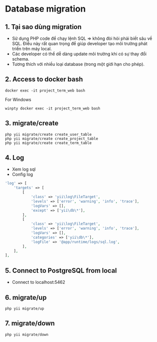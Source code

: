 # Database migration

## 1. Tại sao dùng migration

* Sử dụng PHP code để chạy lệnh SQL => không đòi hỏi phải biết sâu về SQL.
  Điều này rất quan trọng để giúp developer tạo môi trường phát triển trên máy local.
* Các developer có thể dễ dàng update môi trường khi có sự thay đổi schema.
* Tương thích với nhiều loại database (trong một giới hạn cho phép).

## 2. Access to docker bash

```shell
docker exec -it project_term_web bash
```

For Windows
```shell
winpty docker exec -it project_term_web bash
```

## 3. migrate/create

```shell
php yii migrate/create create_user_table
php yii migrate/create create_project_table
php yii migrate/create create_term_table
```

## 4. Log

* Xem log sql
* Config log
```php
'log' => [
    'targets' => [
        [
            'class' => 'yii\log\FileTarget',
            'levels' => ['error', 'warning', 'info', 'trace'],
            'logVars' => [],
            'except' => ['yii\db\*'],
        ],
        [
            'class' => 'yii\log\FileTarget',
            'levels' => ['error', 'warning', 'info', 'trace'],
            'logVars' => [],
            'categories' => ['yii\db\*'],
            'logFile' => '@app/runtime/logs/sql.log',
        ],
    ],
],
```

## 5. Connect to PostgreSQL from local

* Connect to localhost:5462

## 6. migrate/up

```shell
php yii migrate/up
```

## 7. migrate/down

```shell
php yii migrate/down
```
